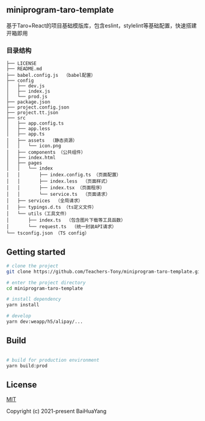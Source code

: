 ## miniprogram-taro-template
基于Taro+React的项目基础模版库，包含eslint，stylelint等基础配置，快速搭建开箱即用


### 目录结构
```
├── LICENSE
├── README.md
├── babel.config.js  （babel配置）
├── config 
│   ├── dev.js
│   ├── index.js
│   └── prod.js
├── package.json
├── project.config.json
├── project.tt.json
├── src
│   ├── app.config.ts
│   ├── app.less
│   ├── app.ts
│   ├── assets  （静态资源）
│   │   └── icon.png
│   ├── components （公共组件）
│   ├── index.html
│   ├── pages
│   │   └── index
│   │       ├── index.config.ts （页面配置）
│   │       ├── index.less  （页面样式）
│   │       ├── index.tsx （页面程序）
│   │       └── service.ts  （页面请求）
│   ├── services  （全局请求）
│   ├── typings.d.ts （ts定义文件）
│   └── utils（工具文件）
│       ├── index.ts  （包含图片下载等工具函数）
│       └── request.ts  （统一封装API请求）
└── tsconfig.json （TS config）

```

## Getting started

```bash
# clone the project
git clone https://github.com/Teachers-Tony/miniprogram-taro-template.git

# enter the project directory
cd miniprogram-taro-template

# install dependency
yarn install

# develop
yarn dev:weapp/h5/alipay/...
```

## Build

```bash

# build for production environment
yarn build:prod
```

## License

[MIT](https://github.com/Teachers-Tony/miniprogram-taro-template/blob/main/LICENSE)

Copyright (c) 2021-present BaiHuaYang
